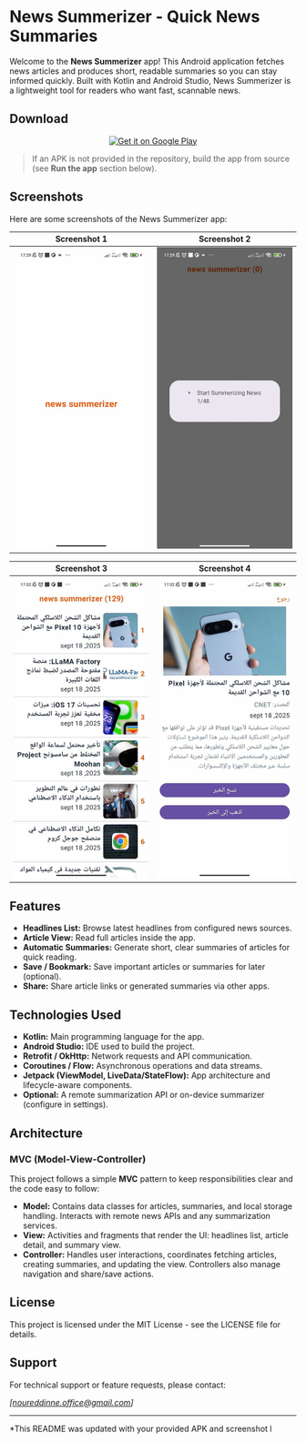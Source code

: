 # News Summerizer - Quick News Summaries

Welcome to the **News Summerizer** app! This Android application fetches news articles and produces short, readable summaries so you can stay informed quickly. Built with Kotlin and Android Studio, News Summerizer is a lightweight tool for readers who want fast, scannable news.

## Download

<p align="center">
    <a href="https://raw.githubusercontent.com/noureddinelaghribe/news-summerizer/refs/heads/master/app.apk">
        <img src="https://raw.githubusercontent.com/noureddinelaghribe/SMPOS/refs/heads/master/smpos/download_apk%20(2).png" alt="Get it on Google Play" height="80">
    </a>
</p>

> If an APK is not provided in the repository, build the app from source (see **Run the app** section below).

## Screenshots

Here are some screenshots of the News Summerizer app:

| Screenshot 1                                                                                                        | Screenshot 2                                                                                                        |
| ------------------------------------------------------------------------------------------------------------------- | ------------------------------------------------------------------------------------------------------------------- |
| ![Screenshot 1](https://raw.githubusercontent.com/noureddinelaghribe/news-summerizer/refs/heads/master/photo_4.jpg) | ![Screenshot 2](https://raw.githubusercontent.com/noureddinelaghribe/news-summerizer/refs/heads/master/photo_3.jpg) |

| Screenshot 3                                                                                                        | Screenshot 4                                                                                                        |
| ------------------------------------------------------------------------------------------------------------------- | ------------------------------------------------------------------------------------------------------------------- |
| ![Screenshot 3](https://raw.githubusercontent.com/noureddinelaghribe/news-summerizer/refs/heads/master/photo_2.jpg) | ![Screenshot 4](https://raw.githubusercontent.com/noureddinelaghribe/news-summerizer/refs/heads/master/photo_1.jpg) |


## Features

* **Headlines List:** Browse latest headlines from configured news sources.
* **Article View:** Read full articles inside the app.
* **Automatic Summaries:** Generate short, clear summaries of articles for quick reading.
* **Save / Bookmark:** Save important articles or summaries for later (optional).
* **Share:** Share article links or generated summaries via other apps.

## Technologies Used

* **Kotlin:** Main programming language for the app.
* **Android Studio:** IDE used to build the project.
* **Retrofit / OkHttp:** Network requests and API communication.
* **Coroutines / Flow:** Asynchronous operations and data streams.
* **Jetpack (ViewModel, LiveData/StateFlow):** App architecture and lifecycle-aware components.
* **Optional:** A remote summarization API or on-device summarizer (configure in settings).

## Architecture

### MVC (Model-View-Controller)

This project follows a simple **MVC** pattern to keep responsibilities clear and the code easy to follow:

* **Model:** Contains data classes for articles, summaries, and local storage handling. Interacts with remote news APIs and any summarization services.
* **View:** Activities and fragments that render the UI: headlines list, article detail, and summary view.
* **Controller:** Handles user interactions, coordinates fetching articles, creating summaries, and updating the view. Controllers also manage navigation and share/save actions.


## License

This project is licensed under the MIT License - see the LICENSE file for details.

## Support

For technical support or feature requests, please contact:

*\[[noureddinne.office@gmail.com](mailto:noureddinne.office@gmail.com)]*

---

\*This README was updated with your provided APK and screenshot l
